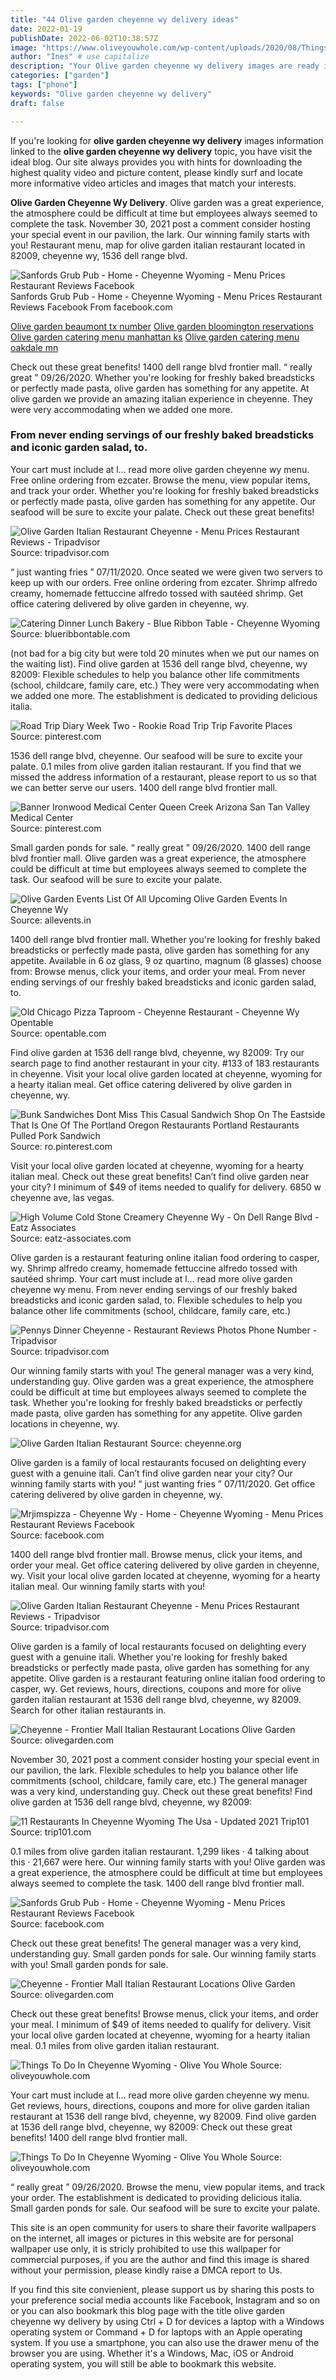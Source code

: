 ```yaml
---
title: "44 Olive garden cheyenne wy delivery ideas"
date: 2022-01-19
publishDate: 2022-06-02T10:38:57Z
image: "https://www.oliveyouwhole.com/wp-content/uploads/2020/08/Things-To-Do-in-Cheyenne-Wyoming-25.jpg"
author: "Ines" # use capitalize
description: "Your Olive garden cheyenne wy delivery images are ready in this website. Olive garden cheyenne wy delivery are a topic that is being searched for and liked by netizens now. You can Get the Olive garden cheyenne wy delivery files here. Download all royalty-free photos and vectors."
categories: ["garden"]
tags: ["phone"]
keywords: "Olive garden cheyenne wy delivery"
draft: false

---
```


If you're looking for **olive garden cheyenne wy delivery** images information linked to the **olive garden cheyenne wy delivery** topic, you have visit the ideal  blog.  Our site always  provides you with  hints  for downloading  the highest  quality video and picture  content, please kindly surf and locate more informative video articles and images  that match your interests.

**Olive Garden Cheyenne Wy Delivery**. Olive garden was a great experience, the atmosphere could be difficult at time but employees always seemed to complete the task. November 30, 2021 post a comment consider hosting your special event in our pavilion, the lark. Our winning family starts with you! Restaurant menu, map for olive garden italian restaurant located in 82009, cheyenne wy, 1536 dell range blvd.

![Sanfords Grub Pub - Home - Cheyenne Wyoming - Menu Prices Restaurant Reviews Facebook](https://lookaside.fbsbx.com/lookaside/crawler/media/?media_id=162315577167527 "Sanfords Grub Pub - Home - Cheyenne Wyoming - Menu Prices Restaurant Reviews Facebook")
Sanfords Grub Pub - Home - Cheyenne Wyoming - Menu Prices Restaurant Reviews Facebook From facebook.com

[Olive garden beaumont tx number](/olive-garden-beaumont-tx-number/)
[Olive garden bloomington reservations](/olive-garden-bloomington-reservations/)
[Olive garden catering menu manhattan ks](/olive-garden-catering-menu-manhattan-ks/)
[Olive garden catering menu oakdale mn](/olive-garden-catering-menu-oakdale-mn/)

Check out these great benefits! 1400 dell range blvd frontier mall. “ really great ” 09/26/2020. Whether you&#039;re looking for freshly baked breadsticks or perfectly made pasta, olive garden has something for any appetite. At olive garden we provide an amazing italian experience in cheyenne. They were very accommodating when we added one more.

### From never ending servings of our freshly baked breadsticks and iconic garden salad, to.

Your cart must include at l… read more olive garden cheyenne wy menu. Free online ordering from ezcater. Browse the menu, view popular items, and track your order. Whether you&#039;re looking for freshly baked breadsticks or perfectly made pasta, olive garden has something for any appetite. Our seafood will be sure to excite your palate. Check out these great benefits!


![Olive Garden Italian Restaurant Cheyenne - Menu Prices Restaurant Reviews - Tripadvisor](https://media-cdn.tripadvisor.com/media/photo-s/07/20/43/de/the-garden.jpg "Olive Garden Italian Restaurant Cheyenne - Menu Prices Restaurant Reviews - Tripadvisor")
Source: tripadvisor.com

“ just wanting fries ” 07/11/2020. Once seated we were given two servers to keep up with our orders. Free online ordering from ezcater. Shrimp alfredo creamy, homemade fettuccine alfredo tossed with sautéed shrimp. Get office catering delivered by olive garden in cheyenne, wy.

![Catering Dinner Lunch Bakery - Blue Ribbon Table - Cheyenne Wyoming](https://img1.wsimg.com/isteam/ip/86ca8f88-dc51-4aca-b44e-856b8ed3a048/b8ed3245-be23-4ac8-965d-0190826b3d90.jpeg/:/cr=t:0%25,l:0%25,w:100%25,h:100%25/rs=w:1300,h:800 "Catering Dinner Lunch Bakery - Blue Ribbon Table - Cheyenne Wyoming")
Source: blueribbontable.com

(not bad for a big city but were told 20 minutes when we put our names on the waiting list). Find olive garden at 1536 dell range blvd, cheyenne, wy 82009: Flexible schedules to help you balance other life commitments (school, childcare, family care, etc.) They were very accommodating when we added one more. The establishment is dedicated to providing delicious italia.

![Road Trip Diary Week Two - Rookie Road Trip Trip Favorite Places](https://i.pinimg.com/originals/21/f8/2c/21f82c98d19c8243bbf433566000cb32.jpg "Road Trip Diary Week Two - Rookie Road Trip Trip Favorite Places")
Source: pinterest.com

1536 dell range blvd, cheyenne. Our seafood will be sure to excite your palate. 0.1 miles from olive garden italian restaurant. If you find that we missed the address information of a restaurant, please report to us so that we can better serve our users. 1400 dell range blvd frontier mall.

![Banner Ironwood Medical Center Queen Creek Arizona San Tan Valley Medical Center](https://i.pinimg.com/originals/52/a9/eb/52a9eb1c69df33c10e34df485cdfbef5.jpg "Banner Ironwood Medical Center Queen Creek Arizona San Tan Valley Medical Center")
Source: pinterest.com

Small garden ponds for sale. “ really great ” 09/26/2020. 1400 dell range blvd frontier mall. Olive garden was a great experience, the atmosphere could be difficult at time but employees always seemed to complete the task. Our seafood will be sure to excite your palate.

![Olive Garden Events List Of All Upcoming Olive Garden Events In Cheyenne Wy](https://cdn-az.allevents.in/events5/banners/dadb35558df57a5fecfbe5a4c8b29096812c50cc1ce1ce2501be57389a61696a-rimg-w634-h690-gmir.jpg?v=1637116225 "Olive Garden Events List Of All Upcoming Olive Garden Events In Cheyenne Wy")
Source: allevents.in

1400 dell range blvd frontier mall. Whether you&#039;re looking for freshly baked breadsticks or perfectly made pasta, olive garden has something for any appetite. Available in 6 oz glass, 9 oz quartino, magnum (8 glasses) choose from: Browse menus, click your items, and order your meal. From never ending servings of our freshly baked breadsticks and iconic garden salad, to.

![Old Chicago Pizza Taproom - Cheyenne Restaurant - Cheyenne Wy Opentable](https://images.otstatic.com/prod/25650177/1/huge.jpg "Old Chicago Pizza Taproom - Cheyenne Restaurant - Cheyenne Wy Opentable")
Source: opentable.com

Find olive garden at 1536 dell range blvd, cheyenne, wy 82009: Try our search page to find another restaurant in your city. #133 of 183 restaurants in cheyenne. Visit your local olive garden located at cheyenne, wyoming for a hearty italian meal. Get office catering delivered by olive garden in cheyenne, wy.

![Bunk Sandwiches Dont Miss This Casual Sandwich Shop On The Eastside That Is One Of The Portland Oregon Restaurants Portland Restaurants Pulled Pork Sandwich](https://i.pinimg.com/originals/c4/52/ab/c452ab68f2dd0a49d5738b29524b6878.jpg "Bunk Sandwiches Dont Miss This Casual Sandwich Shop On The Eastside That Is One Of The Portland Oregon Restaurants Portland Restaurants Pulled Pork Sandwich")
Source: ro.pinterest.com

Visit your local olive garden located at cheyenne, wyoming for a hearty italian meal. Check out these great benefits! Can’t find olive garden near your city? I minimum of $49 of items needed to qualify for delivery. 6850 w cheyenne ave, las vegas.

![High Volume Cold Stone Creamery Cheyenne Wy - On Dell Range Blvd - Eatz Associates](https://eatz-associates.com/wp-content/uploads/2021/10/CSC-Cheyenne-WY-Exterior.jpg "High Volume Cold Stone Creamery Cheyenne Wy - On Dell Range Blvd - Eatz Associates")
Source: eatz-associates.com

Olive garden is a restaurant featuring online italian food ordering to casper, wy. Shrimp alfredo creamy, homemade fettuccine alfredo tossed with sautéed shrimp. Your cart must include at l… read more olive garden cheyenne wy menu. From never ending servings of our freshly baked breadsticks and iconic garden salad, to. Flexible schedules to help you balance other life commitments (school, childcare, family care, etc.)

![Pennys Dinner Cheyenne - Restaurant Reviews Photos Phone Number - Tripadvisor](https://media-cdn.tripadvisor.com/media/photo-s/07/c9/13/3f/photo4jpg.jpg "Pennys Dinner Cheyenne - Restaurant Reviews Photos Phone Number - Tripadvisor")
Source: tripadvisor.com

Our winning family starts with you! The general manager was a very kind, understanding guy. Olive garden was a great experience, the atmosphere could be difficult at time but employees always seemed to complete the task. Whether you&#039;re looking for freshly baked breadsticks or perfectly made pasta, olive garden has something for any appetite. Olive garden locations in cheyenne, wy.

![Olive Garden Italian Restaurant](https://assets.simpleviewinc.com/simpleview/image/fetch/c_fill,h_400,q_75,w_600/https://assets.simpleviewinc.com/simpleview/image/upload/crm/cheyenne/olive-garden-12fe6edb5056b36_12fe70b9-5056-b365-ab2e795467586713.jpg "Olive Garden Italian Restaurant")
Source: cheyenne.org

Olive garden is a family of local restaurants focused on delighting every guest with a genuine itali. Can’t find olive garden near your city? Our winning family starts with you! “ just wanting fries ” 07/11/2020. Get office catering delivered by olive garden in cheyenne, wy.

![Mrjimspizza - Cheyenne Wy - Home - Cheyenne Wyoming - Menu Prices Restaurant Reviews Facebook](https://lookaside.fbsbx.com/lookaside/crawler/media/?media_id=414752970336 "Mrjimspizza - Cheyenne Wy - Home - Cheyenne Wyoming - Menu Prices Restaurant Reviews Facebook")
Source: facebook.com

1400 dell range blvd frontier mall. Browse menus, click your items, and order your meal. Get office catering delivered by olive garden in cheyenne, wy. Visit your local olive garden located at cheyenne, wyoming for a hearty italian meal. Our winning family starts with you!

![Olive Garden Italian Restaurant Cheyenne - Menu Prices Restaurant Reviews - Tripadvisor](https://media-cdn.tripadvisor.com/media/photo-s/08/75/db/58/photo0jpg.jpg "Olive Garden Italian Restaurant Cheyenne - Menu Prices Restaurant Reviews - Tripadvisor")
Source: tripadvisor.com

Olive garden is a family of local restaurants focused on delighting every guest with a genuine itali. Whether you&#039;re looking for freshly baked breadsticks or perfectly made pasta, olive garden has something for any appetite. Olive garden is a restaurant featuring online italian food ordering to casper, wy. Get reviews, hours, directions, coupons and more for olive garden italian restaurant at 1536 dell range blvd, cheyenne, wy 82009. Search for other italian restaurants in.

![Cheyenne - Frontier Mall Italian Restaurant Locations Olive Garden](https://media.olivegarden.com/images/site/logo_olivegarden.png "Cheyenne - Frontier Mall Italian Restaurant Locations Olive Garden")
Source: olivegarden.com

November 30, 2021 post a comment consider hosting your special event in our pavilion, the lark. Flexible schedules to help you balance other life commitments (school, childcare, family care, etc.) The general manager was a very kind, understanding guy. Check out these great benefits! Find olive garden at 1536 dell range blvd, cheyenne, wy 82009:

![11 Restaurants In Cheyenne Wyoming The Usa - Updated 2021 Trip101](https://static.trip101.com/paragraph_media/pictures/002/502/775/large/13954655864_9c57d80db2_b.jpg?1632301786 "11 Restaurants In Cheyenne Wyoming The Usa - Updated 2021 Trip101")
Source: trip101.com

0.1 miles from olive garden italian restaurant. 1,299 likes · 4 talking about this · 21,667 were here. Our winning family starts with you! Olive garden was a great experience, the atmosphere could be difficult at time but employees always seemed to complete the task. 1400 dell range blvd frontier mall.

![Sanfords Grub Pub - Home - Cheyenne Wyoming - Menu Prices Restaurant Reviews Facebook](https://lookaside.fbsbx.com/lookaside/crawler/media/?media_id=162315577167527 "Sanfords Grub Pub - Home - Cheyenne Wyoming - Menu Prices Restaurant Reviews Facebook")
Source: facebook.com

Check out these great benefits! The general manager was a very kind, understanding guy. Small garden ponds for sale. Our winning family starts with you! Small garden ponds for sale.

![Cheyenne - Frontier Mall Italian Restaurant Locations Olive Garden](https://media.olivegarden.com/en_us/images/marketing/italian-family-restaurant-olive-garden-g6-rdv.jpg "Cheyenne - Frontier Mall Italian Restaurant Locations Olive Garden")
Source: olivegarden.com

Check out these great benefits! Browse menus, click your items, and order your meal. I minimum of $49 of items needed to qualify for delivery. Visit your local olive garden located at cheyenne, wyoming for a hearty italian meal. 0.1 miles from olive garden italian restaurant.

![Things To Do In Cheyenne Wyoming - Olive You Whole](https://www.oliveyouwhole.com/wp-content/uploads/2020/08/Things-To-Do-in-Cheyenne-Wyoming-12.jpg "Things To Do In Cheyenne Wyoming - Olive You Whole")
Source: oliveyouwhole.com

Your cart must include at l… read more olive garden cheyenne wy menu. Get reviews, hours, directions, coupons and more for olive garden italian restaurant at 1536 dell range blvd, cheyenne, wy 82009. Find olive garden at 1536 dell range blvd, cheyenne, wy 82009: Check out these great benefits! 1400 dell range blvd frontier mall.

![Things To Do In Cheyenne Wyoming - Olive You Whole](https://www.oliveyouwhole.com/wp-content/uploads/2020/08/Things-To-Do-in-Cheyenne-Wyoming-25.jpg "Things To Do In Cheyenne Wyoming - Olive You Whole")
Source: oliveyouwhole.com

“ really great ” 09/26/2020. Browse the menu, view popular items, and track your order. The establishment is dedicated to providing delicious italia. Small garden ponds for sale. Our seafood will be sure to excite your palate.

This site is an open community for users to share their favorite wallpapers on the internet, all images or pictures in this website are for personal wallpaper use only, it is stricly prohibited to use this wallpaper for commercial purposes, if you are the author and find this image is shared without your permission, please kindly raise a DMCA report to Us.

If you find this site convienient, please support us by sharing this posts to your preference social media accounts like Facebook, Instagram and so on or you can also bookmark this blog page with the title olive garden cheyenne wy delivery by using Ctrl + D for devices a laptop with a Windows operating system or Command + D for laptops with an Apple operating system. If you use a smartphone, you can also use the drawer menu of the browser you are using. Whether it's a Windows, Mac, iOS or Android operating system, you will still be able to bookmark this website.
